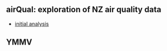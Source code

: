 ## airQual: exploration of NZ air quality data

 * [initial analysis](analysis/nzAirQualExplore.html)
 
## YMMV

